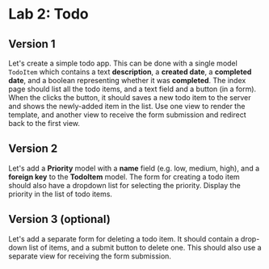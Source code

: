 # Lab 2: Todo

## Version 1

Let's create a simple todo app. This can be done with a single model `TodoItem` which contains a text **description**, a **created date**, a **completed date**, and a boolean representing whether it was **completed**. The index page should list all the todo items, and a text field and a button (in a form). When the clicks the button, it should saves a new todo item to the server and shows the newly-added item in the list. Use one view to render the template, and another view to receive the form submission and redirect back to the first view.

## Version 2

Let's add a **Priority** model with a **name** field (e.g. low, medium, high), and a **foreign key** to the **TodoItem** model. The form for creating a todo item should also have a dropdown list for selecting the priority. Display the priority in the list of todo items.

## Version 3 (optional)

Let's add a separate form for deleting a todo item. It should contain a drop-down list of items, and a submit button to delete one. This should also use a separate view for receiving the form submission.



